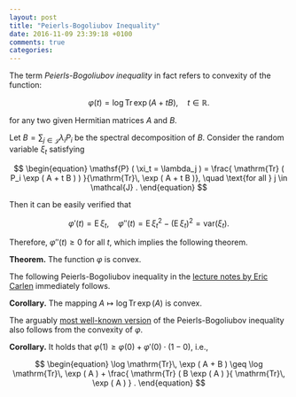 ```yaml
---
layout: post
title: "Peierls-Bogoliubov Inequality"
date: 2016-11-09 23:39:18 +0100
comments: true
categories: 
---
```

The term *Peierls-Bogoliubov inequality* in fact refers to convexity of the function: 

$$
\begin{equation}
\varphi (t) = \log \mathrm{Tr}\, \exp ( A + t B ) , \quad t \in \mathbb{R} .
\end{equation}
$$

for any two given Hermitian matrices $A$ and $B$. 

Let $B = \sum_{j \in \mathcal{J}} \lambda_i P_i$ be the spectral decomposition of $B$. 
Consider the random variable $\xi_t$ satisfying

$$
\begin{equation}
\mathsf{P} ( \xi_t = \lambda_j ) = \frac{ \mathrm{Tr} ( P_i \exp ( A + t B ) ) }{\mathrm{Tr}\, \exp ( A + t B )}, \quad \text{for all } j \in \mathcal{J} .
\end{equation}
$$

Then it can be easily verified that

$$
\begin{equation}
\varphi' (t) = \mathsf{E}\, \xi_t , \quad \varphi'' (t) = \mathsf{E}\, \xi_t ^ 2 - ( \mathsf{E}\, \xi_t )^2 = \mathsf{var} ( \xi_t ) .
\end{equation}
$$

Therefore, $\varphi'' (t) \geq 0$ for all $t$, which implies the following theorem.

**Theorem.** The function $\varphi$ is convex.  

The following Peierls-Bogoliubov inequality in the [lecture notes by Eric Carlen](http://math.arizona.edu/events/AZschool/material/AZ09-carlen.pdf) immediately follows.

**Corollary.** The mapping $A \mapsto \log \mathrm{Tr}\, \exp (A)$ is convex.

The arguably [most well-known version](https://en.wikipedia.org/wiki/Trace_inequalities#Peierls.E2.80.93Bogoliubov_inequality) of the Peierls-Bogoliubov inequality also follows from the convexity of $\varphi$.

**Corollary.** It holds that $\varphi(1) \geq \varphi(0) + \varphi'(0) \cdot ( 1 - 0 )$, i.e., 

$$
\begin{equation}
\log \mathrm{Tr}\, \exp ( A + B ) \geq \log \mathrm{Tr}\, \exp ( A ) + \frac{ \mathrm{Tr} ( B \exp ( A )  }{ \mathrm{Tr}\, \exp ( A ) } . 
\end{equation}
$$